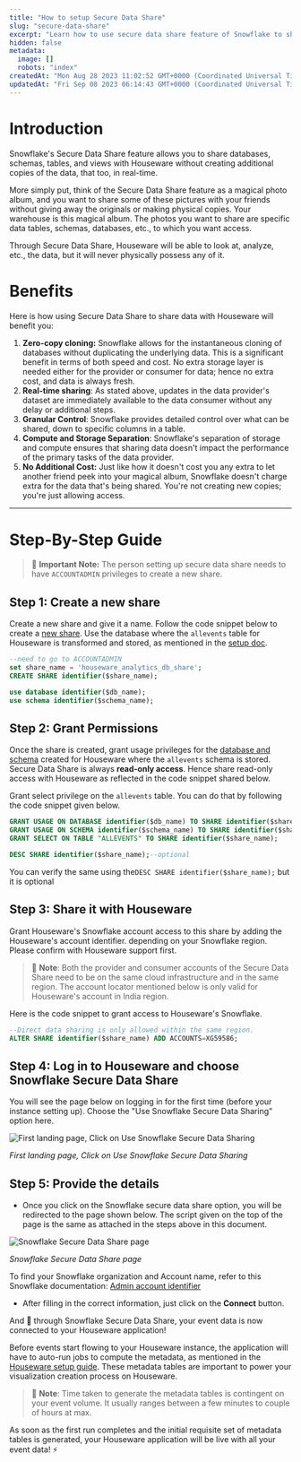 ```yaml
---
title: "How to setup Secure Data Share"
slug: "secure-data-share"
excerpt: "Learn how to use secure data share feature of Snowflake to share data with Houseware"
hidden: false
metadata: 
  image: []
  robots: "index"
createdAt: "Mon Aug 28 2023 11:02:52 GMT+0000 (Coordinated Universal Time)"
updatedAt: "Fri Sep 08 2023 06:14:43 GMT+0000 (Coordinated Universal Time)"
---
```

# Introduction

Snowflake's Secure Data Share feature allows you to share databases, schemas, tables, and views with Houseware without creating additional copies of the data, that too, in real-time.

More simply put, think of the Secure Data Share feature as a magical photo album, and you want to share some of these pictures with your friends without giving away the originals or making physical copies. Your warehouse is this magical album. The photos you want to share are specific data tables, schemas, databases, etc., to which you want access. 

Through Secure Data Share, Houseware will be able to look at, analyze, etc., the data, but it will never physically possess any of it.

# Benefits

Here is how using Secure Data Share to share data with Houseware will benefit you:

1. **Zero-copy cloning:** Snowflake allows for the instantaneous cloning of databases without duplicating the underlying data. This is a significant benefit in terms of both speed and cost. No extra storage layer is needed either for the provider or consumer for data; hence no extra cost, and data is always fresh.
2. **Real-time sharing**: As stated above, updates in the data provider's dataset are immediately available to the data consumer without any delay or additional steps.
3. **Granular Control**: Snowflake provides detailed control over what can be shared, down to specific columns in a table.
4. **Compute and Storage Separation**: Snowflake's separation of storage and compute ensures that sharing data doesn't impact the performance of the primary tasks of the data provider.
5. **No Additional Cost:** Just like how it doesn't cost you any extra to let another friend peek into your magical album, Snowflake doesn't charge extra for the data that's being shared. You're not creating new copies; you're just allowing access.

***

# Step-By-Step Guide

> 🚧 **Important Note:** The person setting up secure data share needs to have `ACCOUNTADMIN` privileges to create a new share.

## Step 1: Create a new share

Create a new share and give it a name. Follow the code snippet below to create a [new share](https://docs.snowflake.com/en/user-guide/data-sharing-gs). Use the database where the `allevents` table for Houseware is transformed and stored, as mentioned in the [setup doc](https://docs.houseware.io/docs/how-to-setup-houseware#step-2-create-a-separate-snowflake-db).

```sql
--need to go to ACCOUNTADMIN
set share_name = 'houseware_analytics_db_share';
CREATE SHARE identifier($share_name);

use database identifier($db_name);
use schema identifier($schema_name);
```

## Step 2: Grant Permissions

Once the share is created, grant usage privileges for the [database and schema](https://docs.houseware.io/docs/how-to-setup-houseware#step-2-create-a-separate-snowflake-db) created for Houseware where the `allevents` schema is stored. Secure Data Share is always **read-only access**. Hence share read-only access with Houseware as reflected in the code snippet shared below. 

Grant select privilege on the `allevents` table. You can do that by following the code snippet given below.

```sql
GRANT USAGE ON DATABASE identifier($db_name) TO SHARE identifier($share_name);
GRANT USAGE ON SCHEMA identifier($schema_name) TO SHARE identifier($share_name);
GRANT SELECT ON TABLE "ALLEVENTS" TO SHARE identifier($share_name);

DESC SHARE identifier($share_name);--optional


```

You can verify the same using the`DESC SHARE identifier($share_name);` but it is optional

## Step 3: Share it with Houseware

Grant Houseware's Snowflake account access to this share by adding the Houseware's account identifier. depending on your Snowflake region. Please confirm with Houseware support first.

> 🚧 **Note**: Both the provider and consumer accounts of the Secure Data Share need to be on the same cloud infrastructure and in the same region. The account locator mentioned below is only valid for Houseware's account in India region.

Here is the code snippet to grant access to Houseware's Snowflake.

```sql
--Direct data sharing is only allowed within the same region. 
ALTER SHARE identifier($share_name) ADD ACCOUNTS=XG59586;
```

## Step 4: Log in to Houseware and choose Snowflake Secure Data Share

You will see the page below on logging in for the first time (before your instance setting up). Choose the "Use Snowflake Secure Data Sharing" option here.

![First landing page, Click on Use Snowflake Secure Data Sharing](https://files.readme.io/95fb03b-secure_data_share.png)

*First landing page, Click on Use Snowflake Secure Data Sharing*


## Step 5: Provide the details

- Once you click on the Snowflake secure data share option, you will be redirected to the page shown below. The script given on the top of the page is the same as attached in the steps above in this document.

![Snowflake Secure Data Share page](https://files.readme.io/bceac8e-Screenshot_2023-09-07_at_7.16.28_PM.png)

*Snowflake Secure Data Share page*


To find your Snowflake organization and Account name, refer to this Snowflake documentation: [Admin account identifier](https://docs.snowflake.com/en/user-guide/admin-account-identifier#finding-the-organization-and-account-name-for-an-account)

- After filling in the correct information, just click on the **Connect** button. 

And :tada: through Snowflake Secure Data Share, your event data is now connected to your Houseware application!

Before events start flowing to your Houseware instance, the application will have to auto-run jobs to compute the metadata, as mentioned in the [Houseware setup guide](https://docs.houseware.io/docs/how-to-setup-houseware#step-3-transform-events-to-a-requisite-schema). These metadata tables are important to power your visualization creation process on Houseware.

> 👀 **Note**: Time taken to generate the metadata tables is contingent on your event volume. It usually ranges between a few minutes to couple of hours at max.

As soon as the first run completes and the initial requisite set of metadata tables is generated, your Houseware application will be live with all your event data! :zap:
